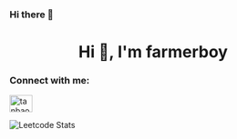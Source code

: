 ### Hi there 👋

<!--
**farmerboy95/farmerboy95** is a ✨ _special_ ✨ repository because its `README.md` (this file) appears on your GitHub profile.

Here are some ideas to get you started:

- 🔭 I’m currently working on ...
- 🌱 I’m currently learning ...
- 👯 I’m looking to collaborate on ...
- 🤔 I’m looking for help with ...
- 💬 Ask me about ...
- 📫 How to reach me: ...
- 😄 Pronouns: ...
- ⚡ Fun fact: ...
-->

<h1 align="center">Hi 👋, I'm farmerboy</h1>

<h3 align="left">Connect with me:</h3>
<p align="left">
<a href="https://linkedin.com/in/tanbaonguyen95" target="blank"><img align="center" src="https://raw.githubusercontent.com/rahuldkjain/github-profile-readme-generator/master/src/images/icons/Social/linked-in-alt.svg" alt="tanbaonguyen95" height="30" width="40" /></a>

![Leetcode Stats](https://leetcard.jacoblin.cool/farmerboy)
